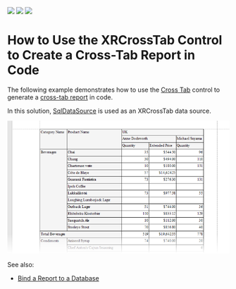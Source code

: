 <!-- default badges list -->
![](https://img.shields.io/endpoint?url=https://codecentral.devexpress.com/api/v1/VersionRange/128604168/23.1.2%2B)
[![](https://img.shields.io/badge/Open_in_DevExpress_Support_Center-FF7200?style=flat-square&logo=DevExpress&logoColor=white)](https://supportcenter.devexpress.com/ticket/details/E67)
[![](https://img.shields.io/badge/📖_How_to_use_DevExpress_Examples-e9f6fc?style=flat-square)](https://docs.devexpress.com/GeneralInformation/403183)
<!-- default badges end -->
# How to Use the XRCrossTab Control to Create a Cross-Tab Report in Code


The following example demonstrates how to use the [Cross Tab](https://docs.devexpress.com/XtraReports/DevExpress.XtraReports.UI.XRCrossTab?v=21.2) control to generate a [cross-tab report](https://docs.devexpress.com/XtraReports/4226?v=21.2) in code.


In this solution, [SqlDataSource](https://docs.devexpress.com/CoreLibraries/DevExpress.DataAccess.Sql.SqlDataSource?v=21.2) is used as an XRCrossTab data source.

![Cross-Tab Report](Images/screenshot.png)

See also:
* [Bind a Report to a Database](https://docs.devexpress.com/XtraReports/2554?v=21.2)

